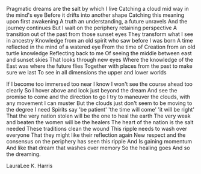 Pragmatic dreams are the salt by which I live
Catching a cloud mid way in the mind's eye
Before it drifts into another shape
Catching this meaning upon first awakening
A truth an understanding, a future unravels
And the journey continues
But I wait on the periphery retaining perspective
A transition out of the past from those sunset eyes
They transform what I see in ancestry
Knowledge from an old spirit who saw before I was born
A time reflected in the mind of a watered eye
From the time of Creation from an old turtle knowledge
Reflecting back to me
Of seeing the middle between east and sunset skies
That looks through new eyes
Where the knowledge of the East was where the future flies
Together with places from the past to make sure we last
To see in all dimensions the upper and lower worlds
 
If I become too immersed too near
I know I won't see the course ahead too clearly
So I hover above and look just beyond the dream
And see the promise to come and the direction to go
I try to maneuver the clouds, with any movement I can muster
But the clouds just don't seem to be moving to the degree I need
Spirits say 'be patient' 'the time will come' 'it will be right'
That the very nation stolen will be the one to heal the earth
The very weak and beaten the women will be the healers
The heart of the nation is the salt needed
These traditions clean the wound
This ripple needs to wash over everyone
That they might like their reflection again
New respect and the consensus on the periphery has seen this ripple
And Is gaining momentum
And like that dream that washes over memory
So the healing goes
And so the dreaming.

LauraLee K. Harris